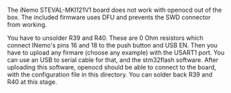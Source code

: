 The iNemo STEVAL-MKI121V1 board does not work with openocd out of the box. The included firmware uses DFU and prevents the SWD connector from working.

You have to unsolder R39 and R40. These are 0 Ohm resistors which connect INemo's pins 16 and 18 to the push button and USB EN. 
Then you have to upload any firmare (choose any example) with the USART1 port. You can use an USB to serial cable for that, and the stm32flash software.
After uploading this software, openocd should be able to connect to the board, with the configuration file in this directory.
You can solder back R39 and R40 at this stage.

